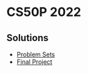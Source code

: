 # CS50P 2022

## Solutions

- [Problem Sets](https://github.com/naumanaarif/cs50/tree/main/cs50/python/2022/psets)
- [Final Project](https://github.com/naumanaarif/cs50/tree/main/cs50/python/2022/project)
